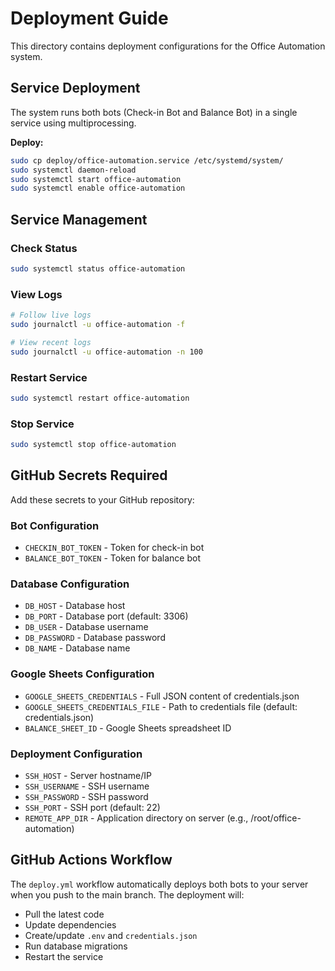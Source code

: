 # Deployment Guide

This directory contains deployment configurations for the Office Automation system.

## Service Deployment

The system runs both bots (Check-in Bot and Balance Bot) in a single service using multiprocessing.

**Deploy:**
```bash
sudo cp deploy/office-automation.service /etc/systemd/system/
sudo systemctl daemon-reload
sudo systemctl start office-automation
sudo systemctl enable office-automation
```

## Service Management

### Check Status
```bash
sudo systemctl status office-automation
```

### View Logs
```bash
# Follow live logs
sudo journalctl -u office-automation -f

# View recent logs
sudo journalctl -u office-automation -n 100
```

### Restart Service
```bash
sudo systemctl restart office-automation
```

### Stop Service
```bash
sudo systemctl stop office-automation
```

## GitHub Secrets Required

Add these secrets to your GitHub repository:

### Bot Configuration
- `CHECKIN_BOT_TOKEN` - Token for check-in bot
- `BALANCE_BOT_TOKEN` - Token for balance bot

### Database Configuration
- `DB_HOST` - Database host
- `DB_PORT` - Database port (default: 3306)
- `DB_USER` - Database username
- `DB_PASSWORD` - Database password
- `DB_NAME` - Database name

### Google Sheets Configuration
- `GOOGLE_SHEETS_CREDENTIALS` - Full JSON content of credentials.json
- `GOOGLE_SHEETS_CREDENTIALS_FILE` - Path to credentials file (default: credentials.json)
- `BALANCE_SHEET_ID` - Google Sheets spreadsheet ID

### Deployment Configuration
- `SSH_HOST` - Server hostname/IP
- `SSH_USERNAME` - SSH username
- `SSH_PASSWORD` - SSH password
- `SSH_PORT` - SSH port (default: 22)
- `REMOTE_APP_DIR` - Application directory on server (e.g., /root/office-automation)

## GitHub Actions Workflow

The `deploy.yml` workflow automatically deploys both bots to your server when you push to the main branch. The deployment will:
- Pull the latest code
- Update dependencies
- Create/update `.env` and `credentials.json`
- Run database migrations
- Restart the service
